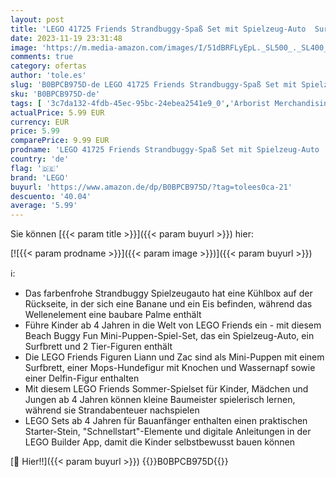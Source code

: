 ```yaml
---
layout: post
title: 'LEGO 41725 Friends Strandbuggy-Spaß Set mit Spielzeug-Auto  Surfbrett  Mini-Puppen sowie Delfin- und Hunde-Tierfiguren  Sommer-Spielset für Kinder  Mädchen und Jungen ab 4 Jahren'
date: 2023-11-19 23:31:48
image: 'https://m.media-amazon.com/images/I/51dBRFLyEpL._SL500_._SL400_.jpg'
comments: true
category: ofertas
author: 'tole.es'
slug: 'B0BPCB975D-de LEGO 41725 Friends Strandbuggy-Spaß Set mit Spielzeug-Auto...'
sku: 'B0BPCB975D-de'
tags: [ '3c7da132-4fdb-45ec-95bc-24ebea2541e9_0','Arborist Merchandising Root','Custom Stores','LEGO','Self Service','Spielfigur Spielsets','Spielzeug','Spielzeugfiguren & Spielsets','lego','🇩🇪', ]
actualPrice: 5.99 EUR
currency: EUR
price: 5.99
comparePrice: 9.99 EUR
prodname: 'LEGO 41725 Friends Strandbuggy-Spaß Set mit Spielzeug-Auto  Surfbrett  Mini-Puppen sowie Delfin- und Hunde-Tierfiguren  Sommer-Spielset für Kinder  Mädchen und Jungen ab 4 Jahren'
country: 'de'
flag: '🇩🇪'
brand: 'LEGO'
buyurl: 'https://www.amazon.de/dp/B0BPCB975D/?tag=tolees0ca-21'
descuento: '40.04'
average: '5.99'
---
```


Sie können [{{< param title >}}]({{< param buyurl >}}) hier:

[![{{< param prodname >}}]({{< param image >}})]({{< param buyurl >}})

ℹ️:

- Das farbenfrohe Strandbuggy Spielzeugauto hat eine Kühlbox auf der Rückseite, in der sich eine Banane und ein Eis befinden, während das Wellenelement eine baubare Palme enthält
- Führe Kinder ab 4 Jahren in die Welt von LEGO Friends ein - mit diesem Beach Buggy Fun Mini-Puppen-Spiel-Set, das ein Spielzeug-Auto, ein Surfbrett und 2 Tier-Figuren enthält
- Die LEGO Friends Figuren Liann und Zac sind als Mini-Puppen mit einem Surfbrett, einer Mops-Hundefigur mit Knochen und Wassernapf sowie einer Delfin-Figur enthalten
- Mit diesem LEGO Friends Sommer-Spielset für Kinder, Mädchen und Jungen ab 4 Jahren können kleine Baumeister spielerisch lernen, während sie Strandabenteuer nachspielen
- LEGO Sets ab 4 Jahren für Bauanfänger enthalten einen praktischen Starter-Stein, "Schnellstart"-Elemente und digitale Anleitungen in der LEGO Builder App, damit die Kinder selbstbewusst bauen können

[🛒 Hier!!]({{< param buyurl >}})
{{<world>}}B0BPCB975D{{</world>}}
